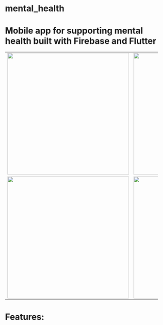 # mental_health
# Mobile app for supporting mental health built with Firebase and Flutter

<table>
<tr>
<td><img src="https://github.com/nguyentung158/mental_health/assets/78079771/323efc3e-c48e-45d8-b733-e1a083405b7d" width="400"></td>
<td><img src="https://user-images.githubusercontent.com/78094729/193206072-558b2e9b-673b-47dc-a9dd-c60c9b20d0f5.jpg" width="400"></td>
<td><img src="https://user-images.githubusercontent.com/78094729/193206079-8cedefe0-f72d-495d-a193-2e54697ef7a8.jpg" width="400"/></td>
<td><img src="https://user-images.githubusercontent.com/78094729/193206081-03fe95fb-db59-42c0-890f-f6e8ba5fe863.jpg" width="400"/></td>
</tr>
<tr>
<td><img src="https://user-images.githubusercontent.com/78094729/193206087-d1084702-ff5b-4dd5-b515-63cfdfb25ba3.jpg" width="400"/></td>
<td><img src="https://user-images.githubusercontent.com/78094729/193206098-4e7b9efb-0c5c-4e1a-83ca-d326024a9735.jpg" width="400"/></td>
<td><img src="https://user-images.githubusercontent.com/78094729/193206106-182ece53-7969-49c1-9a1e-10acfb35c741.jpg" width="400"/></td>
</tr>
</table>

# Features:





